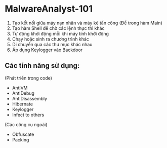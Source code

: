 # MalwareAnalyst-101

1. Tạo kết nối giữa máy nạn nhân và máy kẻ tấn công (Để trong hàm Main)
2. Tạo hàm Shell để chờ các lệnh thực thi khác
3. Tự động khởi động mỗi khi máy tính khởi động
4. Chạy hoặc sinh ra chương trình khác
5. Di chuyển qua các thư mục khác nhau
6. Áp dụng Keylogger vào Backdoor

## Các tính năng sử dụng:

(Phát triển trong code)

- AntiVM
- AntiDebug
- AntiDisassembly
- Hibernate
- Keylogger
- Infect to others

(Các công cụ ngoài)

- Obfuscate
- Packing
